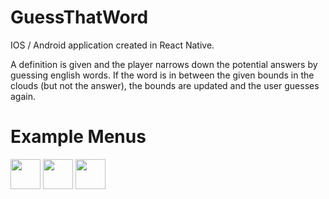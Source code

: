 # GuessThatWord
IOS / Android application created in React Native.

A definition is given and the player narrows down the potential answers by guessing english words. If the word is in between the given bounds in the clouds (but not the answer), the bounds are updated and the user guesses again.

# Example Menus

<img src="https://gyazo.com/1d13e788d68d8bab37bb307ca59ff966.jpg" width="48"> <img src="https://i.gyazo.com/3479f86ebee179e6f0ce83eead959ee3.jpg" width="48"> <img src="https://i.gyazo.com/20d0e30e34631d14edcceb6a8a0106b5.jpg" width="48">
